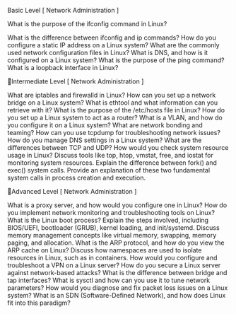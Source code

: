Basic Level [ Network Administration ]

What is the purpose of the ifconfig command in Linux?

What is the difference between ifconfig and ip commands?
How do you configure a static IP address on a Linux system?
What are the commonly used network configuration files in Linux?
What is DNS, and how is it configured on a Linux system?
What is the purpose of the ping command?
What is a loopback interface in Linux?


📍Intermediate Level [ Network Administration ]

What are iptables and firewalld in Linux?
How can you set up a network bridge on a Linux system?
What is ethtool and what information can you retrieve with it?
What is the purpose of the /etc/hosts file in Linux?
How do you set up a Linux system to act as a router?
What is a VLAN, and how do you configure it on a Linux system?
What are network bonding and teaming?
How can you use tcpdump for troubleshooting network issues?
How do you manage DNS settings in a Linux system?
What are the differences between TCP and UDP?
How would you check system resource usage in Linux?
Discuss tools like top, htop, vmstat, free, and iostat for monitoring system resources.
Explain the difference between fork() and exec() system calls.
Provide an explanation of these two fundamental system calls in process creation and execution.

📍Advanced Level [ Network Administration ]

What is a proxy server, and how would you configure one in Linux?
How do you implement network monitoring and troubleshooting tools on Linux?
What is the Linux boot process?
Explain the steps involved, including BIOS/UEFI, bootloader (GRUB), kernel loading, and init/systemd.
Discuss memory management concepts like virtual memory, swapping, memory paging, and allocation.
What is the ARP protocol, and how do you view the ARP cache on Linux?
Discuss how namespaces are used to isolate resources in Linux, such as in containers.
How would you configure and troubleshoot a VPN on a Linux server?
How do you secure a Linux server against network-based attacks?
What is the difference between bridge and tap interfaces?
What is sysctl and how can you use it to tune network parameters?
How would you diagnose and fix packet loss issues on a Linux system?
What is an SDN (Software-Defined Network), and how does Linux fit into this paradigm?
